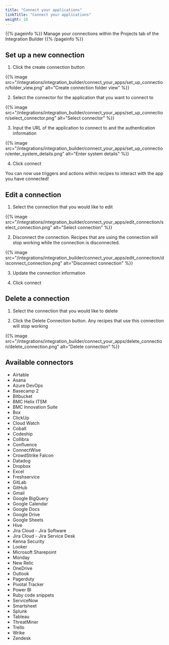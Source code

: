```yaml
---
title: "Connect your applications"
linkTitle: "Connect your applications"
weight: 10
---
```


{{% pageinfo %}}
Manage your connections within the Projects tab of the Integration Builder
{{% /pageinfo %}}

## Set up a new connection

1. Click the create connection button

{{% image src="/integrations/integration_builder/connect_your_apps/set_up_connection/folder_view.png" alt="Create connection folder view" %}}

2. Select the connector for the application that you want to connect to

{{% image src="/integrations/integration_builder/connect_your_apps/set_up_connection/select_connector.png" alt="Select connector" %}}

3. Input the URL of the application to connect to and the authentication information

{{% image src="/integrations/integration_builder/connect_your_apps/set_up_connection/enter_system_details.png" alt="Enter system details" %}}

4. Click connect

You can now use triggers and actions within recipes to interact with the app you have connected!

## Edit a connection

1. Select the connection that you would like to edit

{{% image src="/integrations/integration_builder/connect_your_apps/edit_connection/select_connection.png" alt="Select connection" %}}

2. Disconnect the connection. Recipes that are using the connection will stop working while the connection is disconnected.

{{% image src="/integrations/integration_builder/connect_your_apps/edit_connection/disconnect_connection.png" alt="Disconnect connection" %}}

3. Update the connection information

4. Click connect

## Delete a connection

1. Select the connection that you would like to delete

2. Click the Delete Connection button. Any recipes that use this connection will stop working

{{% image src="/integrations/integration_builder/connect_your_apps/delete_connection/delete_connection.png" alt="Delete connection" %}}

## Available connectors

* Airtable
* Asana
* Azure DevOps
* Basecamp 2
* Bitbucket
* BMC Helix ITSM
* BMC Innovation Suite
* Box
* ClickUp
* Cloud Watch
* Cobalt
* Codeship
* Collibra
* Confluence
* ConnectWise
* CrowdStrike Falcon
* Datadog
* Dropbox
* Excel
* Freshservice
* GitLab
* GitHub
* Gmail
* Google BigQuery
* Google Calendar
* Google Docs
* Google Drive
* Google Sheets
* Hive
* Jira Cloud - Jira Software
* Jira Cloud - Jira Service Desk
* Kenna Security
* Looker
* Microsoft Sharepoint
* Monday
* New Relic
* OneDrive
* Outlook
* Pagerduty
* Pivotal Tracker
* Power BI
* Ruby code snippets
* ServiceNow
* Smartsheet
* Splunk
* Tableau
* ThreatMiner
* Trello
* Wrike
* Zendesk
